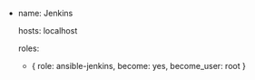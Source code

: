 - name: Jenkins

  hosts: localhost

  roles:
  - { role: ansible-jenkins, become: yes, become_user: root }
